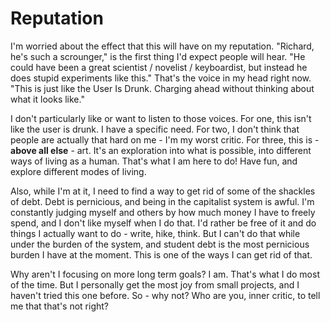 # Reputation

I'm worried about the effect that this will have on my reputation. "Richard, he's such a scrounger," is the first thing I'd expect people will hear. "He could have been a great scientist / novelist / keyboardist, but instead he does stupid experiments like this." That's the voice in my head right now. "This is just like the User Is Drunk. Charging ahead without thinking about what it looks like."

I don't particularly like or want to listen to those voices. For one, this isn't like the user is drunk. I have a specific need. For two, I don't think that people are actually that hard on me - I'm my worst critic. For three, this is - **above all else** - art. It's an exploration into what is possible, into different ways of living as a human. That's what I am here to do! Have fun, and explore different modes of living.

Also, while I'm at it, I need to find a way to get rid of some of the shackles of debt. Debt is pernicious, and being in the capitalist system is awful. I'm constantly judging myself and others by how much money I have to freely spend, and I don't like myself when I do that. I'd rather be free of it and do things I actually want to do - write, hike, think. But I can't do that while under the burden of the system, and student debt is the most pernicious burden I have at the moment. This is one of the ways I can get rid of that.

Why aren't I focusing on more long term goals? I am. That's what I do most of the time. But I personally get the most joy from small projects, and I haven't tried this one before. So - why not? Who are you, inner critic, to tell me that that's not right?


